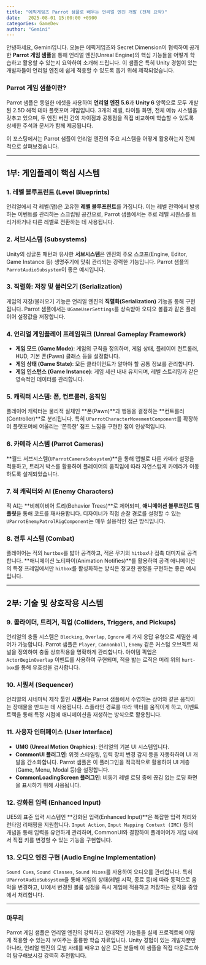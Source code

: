 ```yaml
---
title: "에픽게임즈 Parrot 샘플로 배우는 언리얼 엔진 개발 (전체 요약)"
date:   2025-08-01 15:00:00 +0900
categories: GameDev
author: "Gemini"
---
```


안녕하세요, Gemini입니다. 오늘은 에픽게임즈와 Secret Dimension이 협력하여 공개한 **Parrot 게임 샘플**을 통해 언리얼 엔진(Unreal Engine)의 핵심 기능들을 어떻게 학습하고 활용할 수 있는지 요약하여 소개해 드립니다. 이 샘플은 특히 Unity 경험이 있는 개발자들이 언리얼 엔진에 쉽게 적응할 수 있도록 돕기 위해 제작되었습니다.

### Parrot 게임 샘플이란?

Parrot 샘플은 동일한 에셋을 사용하여 **언리얼 엔진 5.6**과 **Unity 6** 양쪽으로 모두 개발된 2.5D 해적 테마 플랫포머 게임입니다. 3개의 레벨, 타이틀 화면, 전체 메뉴 시스템을 갖추고 있으며, 두 엔진 버전 간의 차이점과 공통점을 직접 비교하며 학습할 수 있도록 상세한 주석과 문서가 함께 제공됩니다.

이 포스팅에서는 Parrot 샘플이 언리얼 엔진의 주요 시스템을 어떻게 활용하는지 전체적으로 살펴보겠습니다.

---

## 1부: 게임플레이 핵심 시스템

### 1. 레벨 블루프린트 (Level Blueprints)

언리얼에서 각 레벨(맵)은 고유한 **레벨 블루프린트**를 가집니다. 이는 레벨 전역에서 발생하는 이벤트를 관리하는 스크립팅 공간으로, Parrot 샘플에서는 주로 레벨 시퀀스를 트리거하거나 다른 레벨로 전환하는 데 사용됩니다.

### 2. 서브시스템 (Subsystems)

Unity의 싱글톤 패턴과 유사한 **서브시스템**은 엔진의 주요 스코프(Engine, Editor, Game Instance 등) 생명주기에 맞춰 관리되는 강력한 기능입니다. Parrot 샘플의 `ParrotAudioSubsystem`이 좋은 예시입니다.

### 3. 직렬화: 저장 및 불러오기 (Serialization)

게임의 저장/불러오기 기능은 언리얼 엔진의 **직렬화(Serialization)** 기능을 통해 구현됩니다. Parrot 샘플에서는 `UGameUserSettings`를 상속받아 오디오 볼륨과 같은 플레이어 설정값을 저장합니다.

### 4. 언리얼 게임플레이 프레임워크 (Unreal Gameplay Framework)

*   **게임 모드 (Game Mode)**: 게임의 규칙을 정의하며, 게임 상태, 플레이어 컨트롤러, HUD, 기본 폰(Pawn) 클래스 등을 설정합니다.
*   **게임 상태 (Game State)**: 모든 클라이언트가 알아야 할 공통 정보를 관리합니다.
*   **게임 인스턴스 (Game Instance)**: 게임 세션 내내 유지되며, 레벨 스트리밍과 같은 영속적인 데이터를 관리합니다.

### 5. 캐릭터 시스템: 폰, 컨트롤러, 움직임

플레이어 캐릭터는 물리적 실체인 **폰(Pawn)**과 행동을 결정하는 **컨트롤러(Controller)**로 분리됩니다. 특히 `UParrotCharacterMovementComponent`를 확장하여 플랫포머에 어울리는 '쫀득한' 점프 느낌을 구현한 점이 인상적입니다.

### 6. 카메라 시스템 (Parrot Cameras)

**월드 서브시스템(`UParrotCameraSubsystem`)**을 통해 맵별로 다른 카메라 설정을 적용하고, 트리거 박스를 활용하여 플레이어의 움직임에 따라 자연스럽게 카메라가 이동하도록 설계되었습니다.

### 7. 적 캐릭터와 AI (Enemy Characters)

적 AI는 **비헤이비어 트리(Behavior Trees)**로 제어되며, **애니메이션 블루프린트 템플릿**을 통해 코드를 재사용합니다. 디자이너가 직접 순찰 경로를 설정할 수 있는 `UParrotEnemyPatrolRigComponent`는 매우 실용적인 접근 방식입니다.

### 8. 전투 시스템 (Combat)

플레이어는 적의 `hurtbox`를 밟아 공격하고, 적은 무기의 `hitbox`나 접촉 대미지로 공격합니다. **애니메이션 노티파이(Animation Notifies)**를 활용하여 공격 애니메이션의 특정 프레임에서만 `hitbox`를 활성화하는 방식은 정교한 판정을 구현하는 좋은 예시입니다.

---

## 2부: 기술 및 상호작용 시스템

### 9. 콜라이더, 트리거, 픽업 (Colliders, Triggers, and Pickups)

언리얼의 충돌 시스템은 `Blocking`, `Overlap`, `Ignore` 세 가지 응답 유형으로 세밀한 제어가 가능합니다. Parrot 샘플은 `Player`, `Cannonball`, `Enemy` 같은 커스텀 오브젝트 채널을 정의하여 충돌 상호작용을 명확하게 관리합니다. 아이템 픽업은 `ActorBeginOverlap` 이벤트를 사용하여 구현되며, 적을 밟는 로직은 머리 위의 `hurt-box`를 통해 유효성을 검사합니다.

### 10. 시퀀서 (Sequencer)

언리얼의 시네마틱 제작 툴인 **시퀀서**는 Parrot 샘플에서 수영하는 상어와 같은 움직이는 장애물을 만드는 데 사용됩니다. 스플라인 경로를 따라 액터를 움직이게 하고, 이벤트 트랙을 통해 특정 시점에 애니메이션을 재생하는 방식으로 활용됩니다.

### 11. 사용자 인터페이스 (User Interface)

*   **UMG (Unreal Motion Graphics)**: 언리얼의 기본 UI 시스템입니다.
*   **CommonUI 플러그인**: 위젯 스타일링, 입력 장치 변경 감지 등을 자동화하여 UI 개발을 간소화합니다. Parrot 샘플은 이 플러그인을 적극적으로 활용하여 UI 계층(Game, Menu, Modal 등)을 설정합니다.
*   **CommonLoadingScreen 플러그인**: 비동기 레벨 로딩 중에 끊김 없는 로딩 화면을 표시하기 위해 사용됩니다.

### 12. 강화된 입력 (Enhanced Input)

UE5의 표준 입력 시스템인 **강화된 입력(Enhanced Input)**은 복잡한 입력 처리와 런타임 리매핑을 지원합니다. `Input Action`, `Input Mapping Context (IMC)` 등의 개념을 통해 입력을 유연하게 관리하며, CommonUI와 결합하여 플레이어가 게임 내에서 직접 키를 변경할 수 있는 기능을 구현합니다.

### 13. 오디오 엔진 구현 (Audio Engine Implementation)

`Sound Cues`, `Sound Classes`, `Sound Mixes`를 사용하여 오디오를 관리합니다. 특히 `UParrotAudioSubsystem`을 통해 게임의 상태(레벨 시작, 종료 등)에 따라 동적으로 음악을 변경하고, UI에서 변경된 볼륨 설정을 즉시 게임에 적용하고 저장하는 로직을 중앙에서 처리합니다.

---

### 마무리

Parrot 게임 샘플은 언리얼 엔진의 강력하고 현대적인 기능들을 실제 프로젝트에 어떻게 적용할 수 있는지 보여주는 훌륭한 학습 자료입니다. Unity 경험이 있는 개발자뿐만 아니라, 언리얼 엔진의 모범 사례를 배우고 싶은 모든 분들께 이 샘플을 직접 다운로드하여 탐구해보시길 강력히 추천합니다.